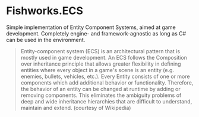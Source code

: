 # Fishworks.ECS
Simple implementation of Entity Component Systems, aimed at game development. Completely engine- and framework-agnostic as long as C# can be used in the environment.

>Entity-component system (ECS) is an architectural pattern that is mostly used in game development. An ECS follows the Composition over inheritance principle that allows greater flexibility in defining entities where every object in a game's scene is an entity (e.g. enemies, bullets, vehicles, etc.). Every Entity consists of one or more components which add additional behavior or functionality. Therefore, the behavior of an entity can be changed at runtime by adding or removing components. This eliminates the ambiguity problems of deep and wide inheritance hierarchies that are difficult to understand, maintain and extend.
> (courtesy of Wikipedia)

